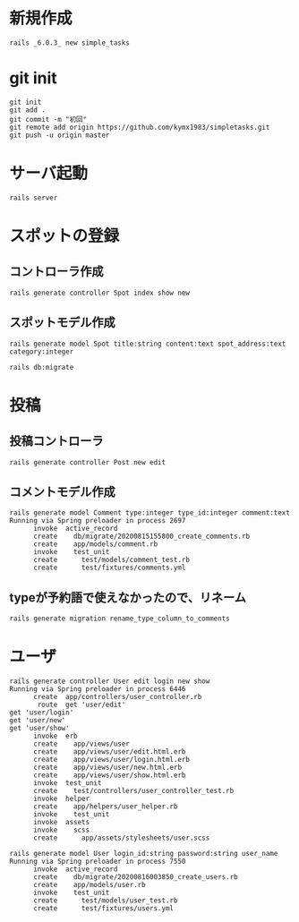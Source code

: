 # 新規作成
```
rails _6.0.3_ new simple_tasks
```

# git init
```
git init
git add .
git commit -m "初回"
git remote add origin https://github.com/kymx1983/simpletasks.git
git push -u origin master
```

# サーバ起動
```shell script
rails server
```

# スポットの登録

## コントローラ作成
```shell script
rails generate controller Spot index show new
````

## スポットモデル作成
```shell script
rails generate model Spot title:string content:text spot_address:text category:integer
```

```shell script
rails db:migrate
```

# 投稿

## 投稿コントローラ
```shell script
rails generate controller Post new edit
```

## コメントモデル作成
```shell script
rails generate model Comment type:integer type_id:integer comment:text
Running via Spring preloader in process 2697
      invoke  active_record
      create    db/migrate/20200815155800_create_comments.rb
      create    app/models/comment.rb
      invoke    test_unit
      create      test/models/comment_test.rb
      create      test/fixtures/comments.yml

```

## typeが予約語で使えなかったので、リネーム
```shell script
rails generate migration rename_type_column_to_comments
```

# ユーザ
```shell script
rails generate controller User edit login new show
Running via Spring preloader in process 6446
      create  app/controllers/user_controller.rb
       route  get 'user/edit'
get 'user/login'
get 'user/new'
get 'user/show'
      invoke  erb
      create    app/views/user
      create    app/views/user/edit.html.erb
      create    app/views/user/login.html.erb
      create    app/views/user/new.html.erb
      create    app/views/user/show.html.erb
      invoke  test_unit
      create    test/controllers/user_controller_test.rb
      invoke  helper
      create    app/helpers/user_helper.rb
      invoke    test_unit
      invoke  assets
      invoke    scss
      create      app/assets/stylesheets/user.scss
```

```shell script
rails generate model User login_id:string password:string user_name
Running via Spring preloader in process 7550
      invoke  active_record
      create    db/migrate/20200816003850_create_users.rb
      create    app/models/user.rb
      invoke    test_unit
      create      test/models/user_test.rb
      create      test/fixtures/users.yml

```